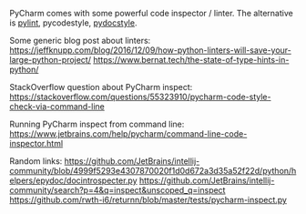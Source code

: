 PyCharm comes with some powerful code inspector / linter.
The alternative is [pylint](https://www.pylint.org/), pycodestyle, [pydocstyle](http://www.pydocstyle.org).

Some generic blog post about linters:
https://jeffknupp.com/blog/2016/12/09/how-python-linters-will-save-your-large-python-project/
https://www.bernat.tech/the-state-of-type-hints-in-python/

StackOverflow question about PyCharm inspect:
https://stackoverflow.com/questions/55323910/pycharm-code-style-check-via-command-line

Running PyCharm inspect from command line:
https://www.jetbrains.com/help/pycharm/command-line-code-inspector.html

Random links:
https://github.com/JetBrains/intellij-community/blob/4999f5293e4307870020f1d0d672a3d35a52f22d/python/helpers/epydoc/docintrospecter.py
https://github.com/JetBrains/intellij-community/search?p=4&q=inspect&unscoped_q=inspect
https://github.com/rwth-i6/returnn/blob/master/tests/pycharm-inspect.py
